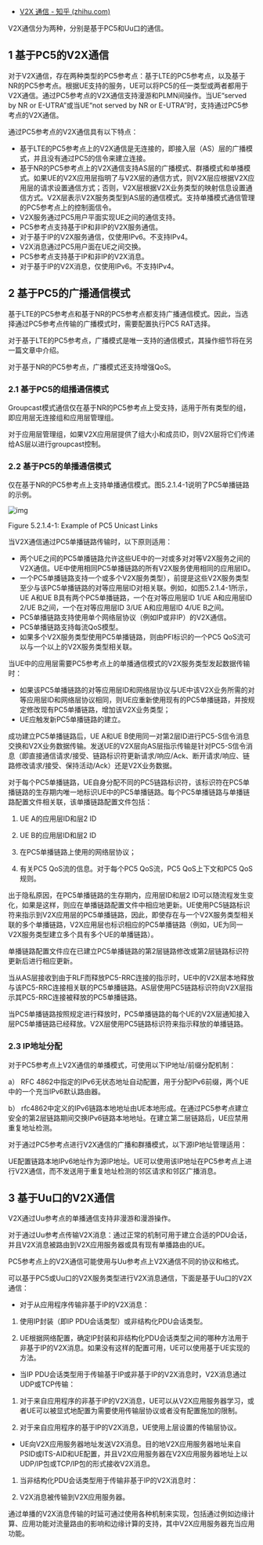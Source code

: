 - [V2X 通信 - 知乎 (zhihu.com)](https://zhuanlan.zhihu.com/p/287983846)

V2X通信分为两种，分别是基于PC5和Uu口的通信。

## 1 基于PC5的V2X通信

对于V2X通信，存在两种类型的PC5参考点：基于LTE的PC5参考点，以及基于NR的PC5参考点。根据UE支持的服务，UE可以将PC5的任一类型或两者都用于V2X通信。通过PC5参考点的V2X通信支持漫游和PLMN间操作。当UE“served by NR or E-UTRA”或当UE“not served by NR or E-UTRA”时，支持通过PC5参考点的V2X通信。

通过PC5参考点的V2X通信具有以下特点：

- 基于LTE的PC5参考点上的V2X通信是无连接的，即接入层（AS）层的广播模式，并且没有通过PC5的信令来建立连接。
- 基于NR的PC5参考点上的V2X通信支持AS层的广播模式、群播模式和单播模式。如果UE的V2X应用层指明了与V2X层的通信方式，则V2X层应根据V2X应用层的请求设置通信方式；否则，V2X层根据V2X业务类型的映射信息设置通信方式。V2X层表示V2X服务类型到AS层的通信模式。支持单播模式通信管理的PC5参考点上的控制面信令。
- V2X服务通过PC5用户平面实现UE之间的通信支持。
- PC5参考点支持基于IP和非IP的V2X服务通信。
- 对于基于IP的V2X服务通信，仅使用IPv6。不支持IPv4。
- V2X消息通过PC5用户面在UE之间交换。
- PC5参考点支持基于IP和非IP的V2X消息。
- 对于基于IP的V2X消息，仅使用IPv6。不支持IPv4。

## 2 基于PC5的广播通信模式

基于LTE的PC5参考点和基于NR的PC5参考点都支持广播通信模式。因此，当选择通过PC5参考点传输的广播模式时，需要配置执行PC5 RAT选择。

对于基于LTE的PC5参考点，广播模式是唯一支持的通信模式，其操作细节将在另一篇文章中介绍。

对于基于NR的PC5参考点，广播模式还支持增强QoS。

### 2.1 基于PC5的组播通信模式

Groupcast模式通信仅在基于NR的PC5参考点上受支持，适用于所有类型的组，即应用层无连接组和应用层管理组。

对于应用层管理组，如果V2X应用层提供了组大小和成员ID，则V2X层将它们传递给AS层以进行groupcast控制。

### 2.2 基于PC5的单播通信模式

仅在基于NR的PC5参考点上支持单播通信模式。图5.2.1.4-1说明了PC5单播链路的示例。

![img](https://pic2.zhimg.com/80/v2-88d92cca39bc550ea18aa91c5d7a5ded_720w.jpg)

Figure 5.2.1.4-1: Example of PC5 Unicast Links

当V2X通信通过PC5单播链路传输时，以下原则适用：

- 两个UE之间的PC5单播链路允许这些UE中的一对或多对对等V2X服务之间的V2X通信。UE中使用相同PC5单播链路的所有V2X服务使用相同的应用层ID。
- 一个PC5单播链路支持一个或多个V2X服务类型），前提是这些V2X服务类型至少与该PC5单播链路的对等应用层ID对相关联。例如，如图5.2.1.4-1所示，UE A和UE B具有两个PC5单播链路，一个在对等应用层ID 1/UE A和应用层ID 2/UE B之间，一个在对等应用层ID 3/UE A和应用层ID 4/UE B之间。
- PC5单播链路支持使用单个网络层协议（例如IP或非IP）的V2X通信。
- PC5单播链路支持每流QoS模型。
- 如果多个V2X服务类型使用PC5单播链路，则由PFI标识的一个PC5 QoS流可以与一个以上的V2X服务类型相关联。

当UE中的应用层需要PC5参考点上的单播通信模式的V2X服务类型发起数据传输时：

- 如果该PC5单播链路的对等应用层ID和网络层协议与UE中该V2X业务所需的对等应用层ID和网络层协议相同，则UE应重新使用现有的PC5单播链路，并按规定修改现有PC5单播链路，增加该V2X业务类型；
- UE应触发新PC5单播链路的建立。

成功建立PC5单播链路后，UE A和UE B使用同一对第2层ID进行PC5-S信令消息交换和V2X业务数据传输。发送UE的V2X层向AS层指示传输是针对PC5-S信令消息（即直接通信请求/接受、链路标识符更新请求/响应/Ack、断开请求/响应、链路修改请求/接受、保持活动/Ack）还是V2X业务数据。

对于每个PC5单播链路，UE自身分配不同的PC5链路标识符，该标识符在PC5单播链路的生存期内唯一地标识UE中的PC5单播链路。每个PC5单播链路与单播链路配置文件相关联，该单播链路配置文件包括：

1. UE A的应用层ID和层2 ID

2. UE B的应用层ID和层2 ID

3. 在PC5单播链路上使用的网络层协议；

4. 有关PC5 QoS流的信息。对于每个PC5 QoS流，PC5 QoS上下文和PC5 QoS规则。

出于隐私原因，在PC5单播链路的生存期内，应用层ID和层2 ID可以随流程发生变化，如果是这样，则应在单播链路配置文件中相应地更新。UE使用PC5链路标识符来指示到V2X应用层的PC5单播链路，因此，即使存在与一个V2X服务类型相关联的多个单播链路，V2X应用层也标识相应的PC5单播链路（例如，UE为同一V2X服务类型建立多个具有多个UE的单播链路）。

单播链路配置文件应在已建立PC5单播链路的第2层链路修改或第2层链路标识符更新后进行相应更新。

当从AS层接收到由于RLF而释放PC5-RRC连接的指示时，UE中的V2X层本地释放与该PC5-RRC连接相关联的PC5单播链路。AS层使用PC5链路标识符向V2X层指示其PC5-RRC连接被释放的PC5单播链路。

当PC5单播链路按照规定进行释放时，PC5单播链路的每个UE的V2X层通知接入层PC5单播链路已经释放。V2X层使用PC5链路标识符来指示释放的单播链路。

### 2.3 IP地址分配

对于PC5参考点上V2X通信的单播模式，可使用以下IP地址/前缀分配机制：

a） RFC 4862中指定的IPv6无状态地址自动配置，用于分配IPv6前缀，两个UE中的一个充当IPv6默认路由器。

b） rfc4862中定义的IPv6链路本地地址由UE本地形成。在通过PC5参考点建立安全的第2层链路期间交换IPv6链路本地地址。在建立第二层链路后，UE应禁用重复地址检测。

对于通过PC5参考点进行V2X通信的广播和群播模式，以下源IP地址管理适用：

UE配置链路本地IPv6地址作为源IP地址。UE可以使用该IP地址在PC5参考点上进行V2X通信，而不发送用于重复地址检测的邻区请求和邻区广播消息。

## 3 基于Uu口的V2X通信

V2X通过Uu参考点的单播通信支持非漫游和漫游操作。

对于通过Uu参考点传输V2X消息：通过正常的机制可用于建立合适的PDU会话，并且V2X消息被路由到V2X应用服务器或具有现有单播路由的UE。

PC5参考点上的V2X通信可能使用与Uu参考点上V2X通信不同的协议和格式。

可以基于PC5或Uu口的V2X服务类型进行V2X消息通信，下面是基于Uu口的V2X通信：

- 对于从应用程序传输非基于IP的V2X消息：

1. 使用IP封装（即IP PDU会话类型）或非结构化PDU会话类型。

2. UE根据网络配置，确定IP封装和非结构化PDU会话类型之间的哪种方法用于非基于IP的V2X消息。如果没有这样的配置可用，UE可以使用基于UE实现的方法。

- 当IP PDU会话类型用于传输基于IP或非基于IP的V2X消息时，V2X消息通过UDP或TCP传输：

1. 对于来自应用程序的非基于IP的V2X消息，UE可以从V2X应用服务器学习，或者UE可以被显式地配置为需要使用传输层协议或者没有配置施加的限制。

2. 对于来自应用程序的基于IP的V2X消息，UE使用上层设置的传输层协议。

- UE向V2X应用服务器地址发送V2X消息。目的地V2X应用服务器地址来自PSID或ITS-AID和UE配置，并且V2X应用服务器在V2X应用服务器地址上以UDP/IP包或TCP/IP包的形式接收V2X消息。

1. 当非结构化PDU会话类型用于传输非基于IP的V2X消息时：

2. V2X消息被传输到V2X应用服务器。

通过单播的V2X消息传输的时延可通过使用各种机制来实现，包括通过例如边缘计算、应用功能对流量路由的影响和边缘计算的支持，其中V2X应用服务器充当应用功能。